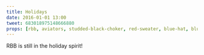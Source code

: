 ```yaml
---
title: Holidays
date: 2016-01-01 13:00
tweet: 683018975148666880
props: [rbb, aviators, studded-black-choker, red-sweater, blue-hat, blue-scarf, overalls, heeled-black-boots, earrings]
---
```

RBB is still in the holiday spirit!
